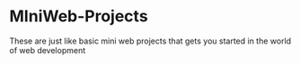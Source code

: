 # MIniWeb-Projects
These are just like basic mini web projects that gets you started in the world of web development
